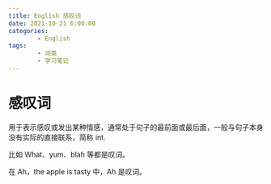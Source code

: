 ```yaml
---
title: English 感叹词
date: 2021-10-21 6:00:00
categories:
        - English
tags:
        - 词类
        - 学习笔记
---
```


# 感叹词

用于表示感叹或发出某种情感，通常处于句子的最前面或最后面，一般与句子本身没有实际的直接联系，简称 int.

比如 What、yum、blah 等都是叹词。

在 Ah，the apple is tasty 中，Ah 是叹词。
